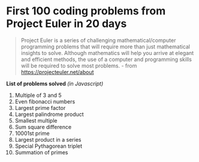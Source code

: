 # First 100 coding problems from Project Euler in 20 days

> Project Euler is a series of challenging mathematical/computer programming problems that will require more than just mathematical insights to solve. Although mathematics will help you arrive at elegant and efficient methods, the use of a computer and programming skills will be required to solve most problems. - from https://projecteuler.net/about

**List of problems solved** *(in Javascript)*
 1. Multiple of 3 and 5
 2. Even fibonacci numbers
 3. Largest prime factor
 4. Largest palindrome product
 5. Smallest multiple
 6. Sum square difference
 7. 10001st prime
 8. Largest product in a series
 9. Special Pythagorean triplet
10. Summation of primes